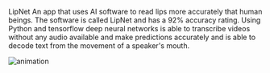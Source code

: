 ﻿ LipNet
An app that uses AI software to read lips more accurately that human beings. The software is called LipNet and has a 92% accuracy rating.  Using Python and tensorflow deep neural networks is able to transcribe videos without any audio available and make predictions accurately and is able to decode text from the movement of a speaker's mouth. 


![animation](https://github.com/user-attachments/assets/261c571b-90d8-430a-9427-44b66047ba6b)
